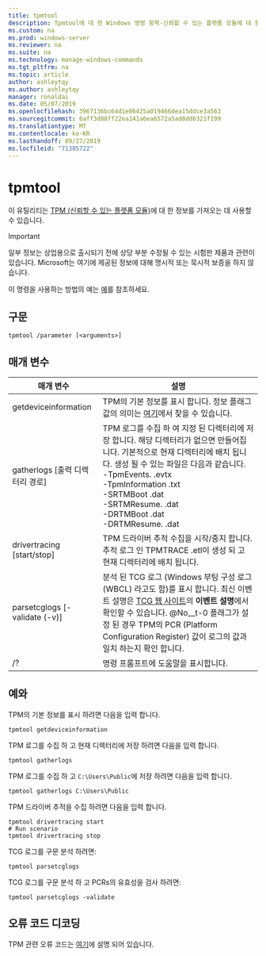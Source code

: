 ```yaml
---
title: tpmtool
description: Tpmtool에 대 한 Windows 명령 항목-신뢰할 수 있는 플랫폼 모듈에 대 한 정보를 가져옵니다.
ms.custom: na
ms.prod: windows-server
ms.reviewer: na
ms.suite: na
ms.technology: manage-windows-commands
ms.tgt_pltfrm: na
ms.topic: article
author: ashleytqy
ms.author: ashleytqy
manager: ronaldai
ms.date: 05/07/2019
ms.openlocfilehash: 3967136bc64d1e06425a019466dea15ddce3a563
ms.sourcegitcommit: 6aff3d88ff22ea141a6ea6572a5ad8dd6321f199
ms.translationtype: MT
ms.contentlocale: ko-KR
ms.lasthandoff: 09/27/2019
ms.locfileid: "71385722"
---
```

# <a name="tpmtool"></a>tpmtool

이 유틸리티는 [TPM (신뢰할 수 있는 플랫폼 모듈)](https://docs.microsoft.com/windows/security/information-protection/tpm/trusted-platform-module-overview)에 대 한 정보를 가져오는 데 사용할 수 있습니다.

>[!IMPORTANT]
>일부 정보는 상업용으로 출시되기 전에 상당 부분 수정될 수 있는 시험판 제품과 관련이 있습니다. Microsoft는 여기에 제공된 정보에 대해 명시적 또는 묵시적 보증을 하지 않습니다.

이 명령을 사용하는 방법의 예는 [예](#tpmtool_examples)를 참조하세요.

## <a name="syntax"></a>구문

```
tpmtool /parameter [<arguments>]
```
## <a name="parameters"></a>매개 변수

|매개 변수|설명|
|---------|-----------|
|getdeviceinformation|TPM의 기본 정보를 표시 합니다. 정보 플래그 값의 의미는 [여기](https://docs.microsoft.com/windows/desktop/SecProv/win32-tpm-isreadyinformation#parameters)에서 찾을 수 있습니다.|
|gatherlogs [출력 디렉터리 경로]|TPM 로그를 수집 하 여 지정 된 디렉터리에 저장 합니다. 해당 디렉터리가 없으면 만들어집니다. 기본적으로 현재 디렉터리에 배치 됩니다. 생성 될 수 있는 파일은 다음과 같습니다. </br>-TpmEvents. .evtx</br>-TpmInformation .txt</br>-SRTMBoot .dat</br>-SRTMResume. .dat</br>-DRTMBoot .dat</br>-DRTMResume. .dat</br>|
|drivertracing [start/stop]|TPM 드라이버 추적 수집을 시작/중지 합니다. 추적 로그 인 TPMTRACE .etl이 생성 되 고 현재 디렉터리에 배치 됩니다.|
|parsetcglogs [-validate (-v)]|분석 된 TCG 로그 (Windows 부팅 구성 로그 (WBCL) 라고도 함)를 표시 합니다. 최신 이벤트 설명은 [TCG 웹 사이트](https://trustedcomputinggroup.org/resource/pc-client-specific-platform-firmware-profile-specification/)의 **이벤트 설명**에서 확인할 수 있습니다. @No__t-0 플래그가 설정 된 경우 TPM의 PCR (Platform Configuration Register) 값이 로그의 값과 일치 하는지 확인 합니다.|
|/?|명령 프롬프트에 도움말을 표시합니다.|

## <a name="tpmtool_examples"></a>예와

TPM의 기본 정보를 표시 하려면 다음을 입력 합니다.
```
tpmtool getdeviceinformation
```
TPM 로그를 수집 하 고 현재 디렉터리에 저장 하려면 다음을 입력 합니다.
```
tpmtool gatherlogs
```
TPM 로그를 수집 하 고 `C:\Users\Public`에 저장 하려면 다음을 입력 합니다.
```
tpmtool gatherlogs C:\Users\Public
```
TPM 드라이버 추적을 수집 하려면 다음을 입력 합니다.
```
tpmtool drivertracing start
# Run scenario
tpmtool drivertracing stop
```
TCG 로그를 구문 분석 하려면:
```
tpmtool parsetcglogs
```
TCG 로그를 구문 분석 하 고 PCRs의 유효성을 검사 하려면:
```
tpmtool parsetcglogs -validate
```

## <a name="decoding-error-codes"></a>오류 코드 디코딩

TPM 관련 오류 코드는 [여기](https://docs.microsoft.com/windows/desktop/com/com-error-codes-6)에 설명 되어 있습니다.
